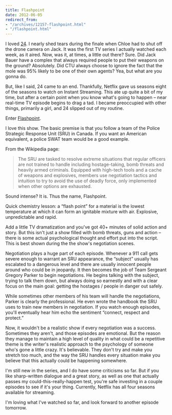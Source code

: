 ```yaml
---
title: Flashpoint
date: 2012-06-05
redirect_from:
- "/archives/12157-flashpoint.html"
- "/flashpoint.html"
---
```



I loved [24](http://www.imdb.com/title/tt0285331/). I nearly shed tears during the finale when Chloe had to shut off the drone camera on Jack. It was the first TV series I actually watched each week, as it aired. Now, was it, at times, a little out there? Sure. Did Jack Bauer have a complex that always required people to put their weapons on the ground? Absolutely. Did CTU always choose to ignore the fact that the mole was 95% likely to be one of their own agents? Yea, but what are you gonna do.

But, like I said, 24 came to an end. Thankfully, Netflix gave us seasons eight of the seasons to watch on Instant Streaming. This ate up quite a bit of my time, but after a certain point when you know what's going to happen – near real-time TV episode begins to drag a tad. I became preoccupied with other things, primarily a girl, and 24 slipped out of my routine.

Enter [Flashpoint](http://www.imdb.com/title/tt1059475/).

I love this show. The basic premise is that you follow a team of the Police Strategic Response Unit (SRU) in Canada. If you want an American equivalent, a police SWAT team would be a good example.

From the Wikipedia page:

> The SRU are tasked to resolve extreme situations that regular officers are not trained to handle including hostage-taking, bomb threats and heavily armed criminals. Equipped with high-tech tools and a cache of weapons and explosives, members use negotiation tactics and intuition to try to avoid the use of deadly force, only implemented when other options are exhausted.

Sound intense? It is. Thus the name, Flashpoint.

Quick chemistry lesson: a “flash point” for a material is the lowest temperature at which it can form an ignitable mixture with air. Explosive, unpredictable and rapid.

Add a little TV dramatization and you've got 40+ minutes of solid action and story. But this isn't just a show filled with bomb threats, guns and action – there is some actual psychological thought and effort put into the script. This is best shown during the the show's negotiation scenes.

Negotiation plays a huge part of each episode. Whenever a 911 call gets severe enough to warrant an SRU appearance, the “subject” usually has escalated to a dangerous level and there are usually innocent people around who could be in jeopardy. It then becomes the job of Team Sergeant Gregory Parker to begin negotiations. He begins talking with the subject, trying to talk them down, but always doing so earnestly and with a clear focus on the main goal: getting the hostages / people in danger out safely.

While sometimes other members of his team will handle the negotiations, Parker is clearly the professional. He even wrote the handbook the SRU uses to train new members in negotiation. If you watch enough episodes, you'll eventually hear him echo the sentiment “connect, respect and protect.”

Now, it wouldn't be a realistic show if every negotiation was a success. Sometimes they aren't, and those episodes are emotional. But the reason they manage to maintain a high level of quality in what could be a repetitive theme is the writer's realistic approach to the psychology of someone who's gone a little crazy. It's believable. They don't try and make you stretch too much, and the way the SRU handles every situation make you believe that this actually could be happening somewhere.

I'm still new in the series, and I do have some criticisms so far. But if you like sharp-written dialogue and a great story, as well as one that actually passes my could-this-really-happen test, you're safe investing in a couple episodes to see if it's your thing. Currently, Netflix has all four seasons available for streaming.

I'm loving what I've watched so far, and look forward to another episode tomorrow.
